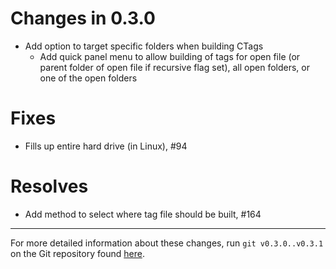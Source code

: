 Changes in 0.3.0
================

- Add option to target specific folders when building CTags
  * Add quick panel menu to allow building of tags for open file (or parent
    folder of open file if recursive flag set), all open folders, or one of
    the open folders

Fixes
=====

* Fills up entire hard drive (in Linux), #94

Resolves
========

* Add method to select where tag file should be built, #164

*******************************************************************************

For more detailed information about these changes, run ``git v0.3.0..v0.3.1``
on the Git repository found [here](https://github.com/SublimeText/CTags).
